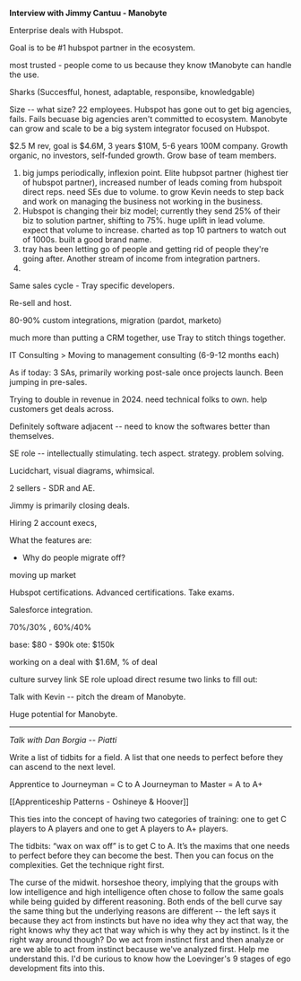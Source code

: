 
**Interview with Jimmy Cantuu - Manobyte**

Enterprise deals with Hubspot.

Goal is to be #1 hubspot partner in the ecosystem.

most trusted - people come to us because they know tManobyte can handle the use. 

Sharks (Succesfful, honest, adaptable, responsibe, knowledgable)

Size -- what size? 22 employees. Hubspot has gone out to get big agencies, fails. Fails becuase big agencies aren't committed to ecosystem. Manobyte can grow and scale to be a big system integrator focused on Hubspot.

$2.5 M rev, goal is $4.6M, 3 years $10M, 5-6 years 100M company. Growth organic, no investors, self-funded growth. Grow base of team members.

1. big jumps periodically, inflexion point. Elite hubpsot partner (highest tier of hubspot partner), increased number of leads coming from hubspoit direct reps. need SEs due to volume. to grow Kevin needs to step back and work on managing the business not working in the business.
2. Hubspot is changing their biz model; currently they send 25% of their biz to solution partner, shifting to 75%. huge uplift in lead volume. expect that volume to increase. charted as top 10 partners to watch out of 1000s. built a good brand name.
3. tray has been letting go of people and getting rid of people they're going after. Another stream of income from integration partners.
4. 


Same sales cycle - Tray specific developers.

Re-sell and host.

80-90% custom integrations, migration (pardot, marketo)

much more than putting a CRM together, use Tray to stitch things together.

IT Consulting > Moving to management consulting (6-9-12 months each)

As if today: 3 SAs, primarily working post-sale once projects launch. Been jumping in pre-sales.

Trying to double in revenue in 2024. need technical folks to own. help customers get deals across.

Definitely software adjacent -- need to know the softwares better than themselves.

SE role -- intellectually stimulating. tech aspect. strategy. problem solving.

Lucidchart, visual diagrams, whimsical.

2 sellers - SDR and AE.

Jimmy is primarily closing deals.

Hiring 2 account execs, 

What the features are:

- Why do people migrate off?

moving up market

Hubspot certifications. Advanced certifications. Take exams.

Salesforce integration.

70%/30% , 60%/40%

base: $80 - $90k
ote: $150k

working on a deal with $1.6M, % of deal 

culture survey link
SE role
upload direct resume
two links to fill out:

Talk with Kevin -- pitch the dream of Manobyte.

Huge potential for Manobyte.

---


*Talk with Dan Borgia -- Piatti*

Write a list of tidbits for a field. A list that one needs to perfect before they can ascend to the next level.

Apprentice to Journeyman = C to A
Journeyman to Master = A to A+

[[Apprenticeship Patterns - Oshineye & Hoover]]

This ties into the concept of having two categories of training: one to get C players to A players and one to get A players to A+ players.

The tidbits: “wax on wax off” is to get C to A. It’s the maxims that one needs to perfect before they can become the best. Then you can focus on the complexities. Get the technique right first.

The curse of the midwit. horseshoe theory, implying that the groups with low intelligence and high intelligence often chose to follow the same goals while being guided by different reasoning. Both ends of the bell curve say the same thing but the underlying reasons are different -- the left says it because they act from instincts but have no idea why they act that way, the right knows why they act that way which is why they act by instinct. Is it the right way around though? Do we act from instinct first and then analyze or are we able to act from instinct because we've analyzed first. Help me understand this. I'd be curious to know how the Loevinger's 9 stages of ego development fits into this.